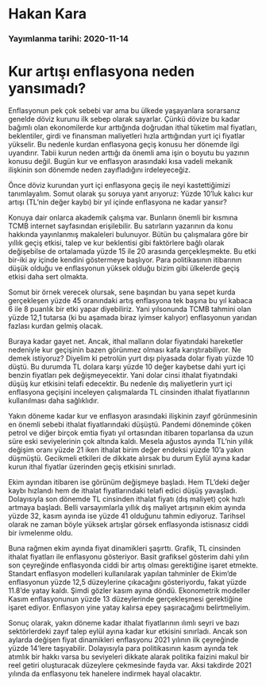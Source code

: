 # Hakan Kara

### Yayımlanma tarihi: 2020-11-14

# Kur artışı enflasyona neden yansımadı?

Enflasyonun pek çok sebebi var ama bu ülkede yaşayanlara sorarsanız genelde döviz kurunu ilk sebep olarak sayarlar. Çünkü dövize bu kadar bağımlı olan ekonomilerde kur arttığında doğrudan ithal tüketim mal fiyatları, beklentiler, girdi ve finansman maliyetleri hızla arttığından yurt içi fiyatlar yükselir. Bu nedenle kurdan enflasyona geçiş konusu her dönemde ilgi uyandırır. Tabii kurun neden arttığı da önemli ama işin o boyutu bu yazının konusu değil. Bugün kur ve enflasyon arasındaki kısa vadeli mekanik ilişkinin son dönemde neden zayıfladığını irdeleyeceğiz.

Önce döviz kurundan yurt içi enflasyona geçiş ile neyi kastettiğimizi tanımlayalım. Somut olarak şu soruya yanıt arıyoruz: Yüzde 10’luk kalıcı kur artışı (TL’nin değer kaybı) bir yıl içinde enflasyona ne kadar yansır?

Konuya dair onlarca akademik çalışma var. Bunların önemli bir kısmına TCMB internet sayfasından erişilebilir. Bu satırların yazarının da konu hakkında yayınlanmış makaleleri bulunuyor. Bütün bu çalışmalara göre bir yıllık geçiş etkisi, talep ve kur beklentisi gibi faktörlere bağlı olarak değişebilse de ortalamada yüzde 15 ile 20 arasında gerçekleşmekte. Bu etki bir-iki ay içinde kendini göstermeye başlıyor. Para politikasının itibarının düşük olduğu ve enflasyonun yüksek olduğu bizim gibi ülkelerde geçiş etkisi daha sert olmakta.

Somut bir örnek verecek olursak, sene başından bu yana sepet kurda gerçekleşen yüzde 45 oranındaki artış enflasyona tek başına bu yıl kabaca 6 ile 8 puanlık bir etki yapar diyebiliriz. Yani yılsonunda TCMB tahmini olan yüzde 12,1 tutarsa (ki bu aşamada biraz iyimser kalıyor) enflasyonun yarıdan fazlası kurdan gelmiş olacak.

Buraya kadar gayet net. Ancak, ithal malların dolar fiyatındaki hareketler nedeniyle kur geçişinin bazen görünmez olması kafa karıştırabiliyor. Ne demek istiyoruz? Diyelim ki petrolün yurt dışı piyasada dolar fiyatı yüzde 10 düştü. Bu durumda TL dolara karşı yüzde 10 değer kaybetse dahi yurt içi benzin fiyatları pek değişmeyecektir. Yani dolar cinsi ithalat fiyatındaki düşüş kur etkisini telafi edecektir. Bu nedenle dış maliyetlerin yurt içi enflasyona geçişini inceleyen çalışmalarda TL cinsinden ithalat fiyatlarının kullanılması daha sağlıklıdır.

Yakın döneme kadar kur ve enflasyon arasındaki ilişkinin zayıf görünmesinin en önemli sebebi ithalat fiyatlarındaki düşüştü. Pandemi döneminde çöken petrol ve diğer birçok emtia fiyatı yıl ortasından itibaren toparlansa da uzun süre eski seviyelerinin çok altında kaldı. Mesela ağustos ayında TL’nin yıllık değişim oranı yüzde 21 iken ithalat birim değer endeksi yüzde 10’a yakın düşmüştü. Gecikmeli etkileri de dikkate alırsak bu durum Eylül ayına kadar kurun ithal fiyatlar üzerinden geçiş etkisini sınırladı.

Ekim ayından itibaren ise görünüm değişmeye başladı. Hem TL’deki değer kaybı hızlandı hem de ithalat fiyatlarındaki telafi edici düşüş yavaşladı. Dolayısıyla son dönemde TL cinsinden ithalat fiyatı (dış maliyet) çok hızlı artmaya başladı. Belli varsayımlarla yıllık dış maliyet artışının ekim ayında yüzde 32, kasım ayında ise yüzde 41 olduğunu tahmin ediyoruz. Tarihsel olarak ne zaman böyle yüksek artışlar görsek enflasyonda istisnasız ciddi bir ivmelenme oldu.

Buna rağmen ekim ayında fiyat dinamikleri şaşırttı. Grafik, TL cinsinden ithalat fiyatları ile enflasyonu gösteriyor. Basit grafiksel gösterim dahi yılın son çeyreğinde enflasyonda ciddi bir artış olması gerektiğine işaret etmekte. Standart enflasyon modelleri kullanılarak yapılan tahminler de Ekim’de enflasyonun yüzde 12,5 düzeylerine çıkacağını gösteriyordu, fakat yüzde 11.8’de yatay kaldı. Şimdi gözler kasım ayına döndü. Ekonometrik modeller Kasım enflasyonunun yüzde 13 düzeylerinde gerçekleşmesi gerektiğine işaret ediyor. Enflasyon yine yatay kalırsa epey şaşıracağımı belirtmeliyim.

Sonuç olarak, yakın döneme kadar ithalat fiyatlarının ılımlı seyri ve bazı sektörlerdeki zayıf talep eylül ayına kadar kur etkisini sınırladı. Ancak son aylarda değişen fiyat dinamikleri enflasyonu 2021 yılının ilk çeyreğinde yüzde 14’lere taşıyabilir. Dolayısıyla para politikasının kasım ayında tek atımlık bir hakkı varsa bu seviyeleri dikkate alarak politika faizini makul bir reel getiri oluşturacak düzeylere çekmesinde fayda var. Aksi takdirde 2021 yılında da enflasyonu tek hanelere indirmek hayal olacaktır.

